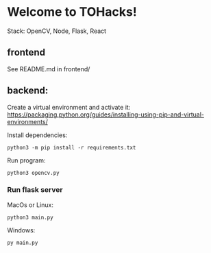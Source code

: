 # Welcome to TOHacks!
Stack: OpenCV, Node, Flask, React

## frontend
See README.md in frontend/ 

## backend:
Create a virtual environment and activate it: https://packaging.python.org/guides/installing-using-pip-and-virtual-environments/

Install dependencies:
```
python3 -m pip install -r requirements.txt
```

Run program:
```
python3 opencv.py
```

### Run flask server
MacOs or Linux:
```
python3 main.py
```
Windows:
```
py main.py
```

